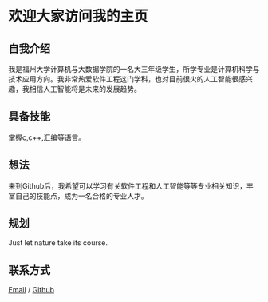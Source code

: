 # 欢迎大家访问我的主页

##  自我介绍

我是福州大学计算机与大数据学院的一名大三年级学生，所学专业是计算机科学与技术应用方向。我非常热爱软件工程这门学科，也对目前很火的人工智能很感兴趣，我相信人工智能将是未来的发展趋势。

## 具备技能
掌握c,c++,汇编等语言。

## 想法
来到Github后，我希望可以学习有关软件工程和人工智能等等专业相关知识，丰富自己的技能点，成为一名合格的专业人才。

## 规划
Just let nature take its course.

## 联系方式
[Email](3106097215@qq.com) / [Github](https://github.com/Daxinzhou)
